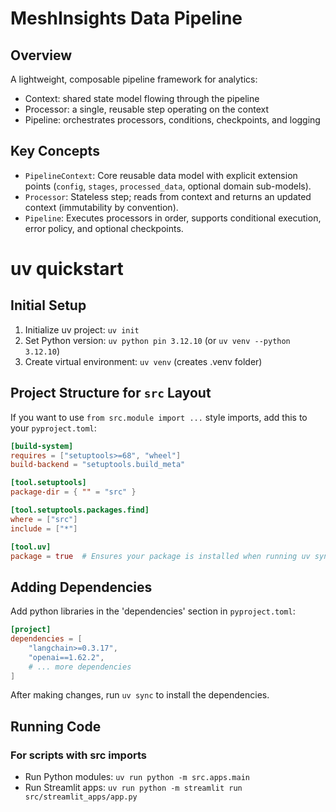 # MeshInsights Data Pipeline

## Overview
A lightweight, composable pipeline framework for analytics:
- Context: shared state model flowing through the pipeline
- Processor: a single, reusable step operating on the context
- Pipeline: orchestrates processors, conditions, checkpoints, and logging


## Key Concepts
- `PipelineContext`: Core reusable data model with explicit extension points (`config`, `stages`, `processed_data`, optional domain sub-models).
- `Processor`: Stateless step; reads from context and returns an updated context (immutability by convention).
- `Pipeline`: Executes processors in order, supports conditional execution, error policy, and optional checkpoints.




# uv quickstart
## Initial Setup
1. Initialize uv project: `uv init`
2. Set Python version: `uv python pin 3.12.10` (or `uv venv --python 3.12.10`)
3. Create virtual environment: `uv venv` (creates .venv folder)

## Project Structure for `src` Layout
If you want to use `from src.module import ...` style imports, add this to your `pyproject.toml`:

```toml
[build-system]
requires = ["setuptools>=68", "wheel"]
build-backend = "setuptools.build_meta"

[tool.setuptools]
package-dir = { "" = "src" }

[tool.setuptools.packages.find]
where = ["src"]
include = ["*"]

[tool.uv]
package = true  # Ensures your package is installed when running uv sync
```

## Adding Dependencies
Add python libraries in the 'dependencies' section in `pyproject.toml`:
```toml
[project]
dependencies = [
    "langchain>=0.3.17",
    "openai==1.62.2",
    # ... more dependencies
]
```

After making changes, run `uv sync` to install the dependencies.

## Running Code

### For scripts with src imports
- Run Python modules: `uv run python -m src.apps.main`
- Run Streamlit apps: `uv run python -m streamlit run src/streamlit_apps/app.py`